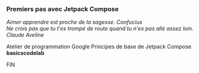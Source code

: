 ### Premiers pas avec Jetpack Compose

*Aimer apprendre est proche de la sagesse. Confucius<br>Ne crois pas que tu t'es trompé de route quand tu n'es pas allé assez loin. Claude Aveline*

Atelier de programmation Google Principes de base de Jetpack Compose **basicscodelab**

FIN